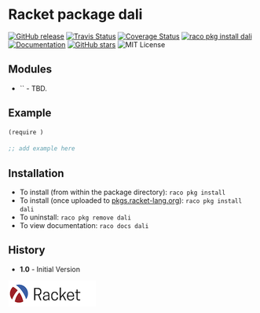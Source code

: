 # Racket package dali

[![GitHub release](https://img.shields.io/github/release/johnstonskj/dali.svg?style=flat-square)](https://github.com/johnstonskj/dali/releases)
[![Travis Status](https://travis-ci.org//.svg)](https://www.travis-ci.org//)
[![Coverage Status](https://coveralls.io/repos/github///badge.svg?branch=master)](https://coveralls.io/github//?branch=master)
[![raco pkg install dali](https://img.shields.io/badge/raco%20pkg%20install-rml--core-blue.svg)](http://pkgs.racket-lang.org/package/dali)
[![Documentation](https://img.shields.io/badge/raco%20docs-rml--core-blue.svg)](http://docs.racket-lang.org/dali/index.html)
[![GitHub stars](https://img.shields.io/github/stars/johnstonskj/dali.svg)](https://github.com/johnstonskj/dali/stargazers)
![MIT License](https://img.shields.io/badge/license-MIT-118811.svg)



## Modules

* `` - TBD.

## Example

```scheme
(require )

;; add example here
```


## Installation

* To install (from within the package directory): `raco pkg install`
* To install (once uploaded to [pkgs.racket-lang.org](https://pkgs.racket-lang.org/)): `raco pkg install dali`
* To uninstall: `raco pkg remove dali`
* To view documentation: `raco docs dali`

## History

* **1.0** - Initial Version

[![Racket Language](https://raw.githubusercontent.com/johnstonskj/racket-scaffold/master/scaffold/plank-files/racket-lang.png)](https://racket-lang.org/)

